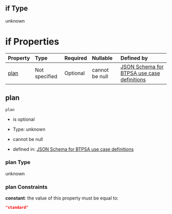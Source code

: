 ## if Type

unknown

# if Properties

| Property      | Type          | Required | Nullable       | Defined by                                                                                                                                                                                                                                  |
| :------------ | :------------ | :------- | :------------- | :------------------------------------------------------------------------------------------------------------------------------------------------------------------------------------------------------------------------------------------ |
| [plan](#plan) | Not specified | Optional | cannot be null | [JSON Schema for BTPSA use case definitions](btpsa-usecase-properties-services-items-allof-1-then-allof-98-then-allof-2-if-properties-plan.md "undefined#/properties/services/items/allOf/1/then/allOf/98/then/allOf/2/if/properties/plan") |

## plan



`plan`

*   is optional

*   Type: unknown

*   cannot be null

*   defined in: [JSON Schema for BTPSA use case definitions](btpsa-usecase-properties-services-items-allof-1-then-allof-98-then-allof-2-if-properties-plan.md "undefined#/properties/services/items/allOf/1/then/allOf/98/then/allOf/2/if/properties/plan")

### plan Type

unknown

### plan Constraints

**constant**: the value of this property must be equal to:

```json
"standard"
```
